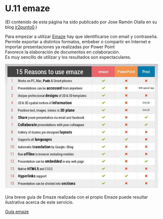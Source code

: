 # U.11 emaze

(El contenido de esta página ha sido publicado por Jose Ramón Olalla en su blog [jr2punto0](http://jr2punto0.blogspot.com.es/2015/11/presenta-con-emaze.html).)

Para empezar a utilizar [Emaze](https://www.emaze.com/) hay que identificarse con email y contraseña.  
Permite exportar a distintos formatos, embeber o compartir en Internet e importar presentaciones ya realizadas por Power Point  
Favorece la elaboración de documentos en colaboración.  
Es muy sencillo de utilizar y los resultados son espectaculares.


![](img/emazecomp.jpg)


Una breve guía de Emaze realizada con el propio Emaze puede resultar ilustrativa acerca de este servicio.

[Guía emaze](https://www.emaze.com/@AFROCILO/emaze-gua-breve)


